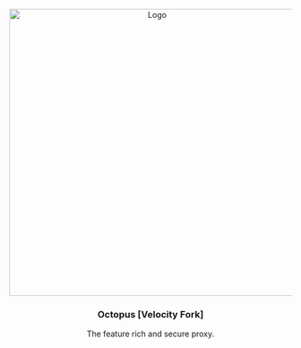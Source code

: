 <!-- PROJECT LOGO -->
<br />
<div align="center">
  <a href="../profile/banner.png">
    <img src="https://raw.githubusercontent.com/OctopusMC/.github/main/profile/banner.png" alt="Logo" width="512">
  </a>

<h3 align="center">Octopus [Velocity Fork]</h3>

  <p align="center">
    The feature rich and secure proxy.
    <br />
  </p>
</div>
